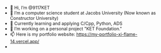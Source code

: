 - 👋 Hi, I’m @9117KET
- 👀 I’m a computer science student at Jacobs University (Now known as Constructor University)
- 🌱 Currently learning and applying C/Cpp, Python, ADS
- 💞️ I’m working on a personal project "KET Foundation."
- 📫 Here is my portfolio website: https://my-portfolio-xi-flame-14.vercel.app/
- 

<!---
9117KET/9117KET is a ✨ special ✨ repository because its `README.md` (this file) appears on your GitHub profile.
You can click the Preview link to take a look at your changes.
--->
